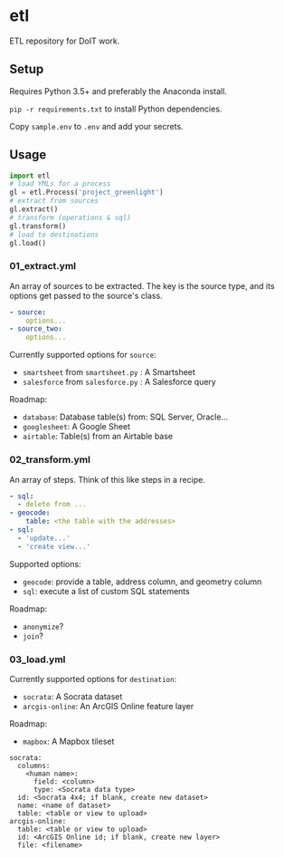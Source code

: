 # etl
ETL repository for DoIT work.

## Setup

Requires Python 3.5+ and preferably the Anaconda install.

`pip -r requirements.txt` to install Python dependencies.

Copy `sample.env` to `.env` and add your secrets.

## Usage

```python
import etl
# load YMLs for a process
gl = etl.Process('project_greenlight')
# extract from sources
gl.extract()
# transform (operations & sql)
gl.transform()
# load to destinations
gl.load()
```

### 01_extract.yml

An array of sources to be extracted. The key is the source type, and its options get passed to the source's class.

```yml
- source:
    options...
- source_two:
    options...
```

Currently supported options for `source`:
- `smartsheet` from `smartsheet.py` : A Smartsheet 
- `salesforce` from `salesforce.py` : A Salesforce query

Roadmap:
- `database`: Database table(s) from: SQL Server, Oracle...
- `googlesheet`: A Google Sheet
- `airtable`: Table(s) from an Airtable base

### 02_transform.yml

An array of steps. Think of this like steps in a recipe.

```yml
- sql:
  - delete from ...
- geocode:
    table: <the table with the addresses>
- sql:
  - 'update...'
  - 'create view...'
```

Supported options:
- `geocode`: provide a table, address column, and geometry column
- `sql`: execute a list of custom SQL statements

Roadmap:
- `anonymize`?
- `join`?

### 03_load.yml

Currently supported options for `destination`:
- `socrata`: A Socrata dataset
- `arcgis-online`: An ArcGIS Online feature layer

Roadmap:
- `mapbox`: A Mapbox tileset

```
socrata:
  columns:
    <human name>:
      field: <column>
      type: <Socrata data type>
  id: <Socrata 4x4; if blank, create new dataset>
  name: <name of dataset>
  table: <table or view to upload>
arcgis-online:
  table: <table or view to upload>
  id: <ArcGIS Online id; if blank, create new layer>
  file: <filename>
```



